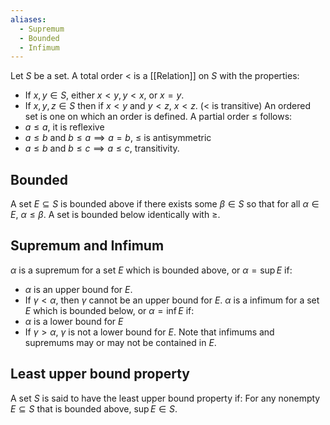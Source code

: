 ```yaml
---
aliases:
  - Supremum
  - Bounded
  - Infimum
---
```

Let $S$ be a set. A total order $<$ is a [[Relation]] on $S$ with the properties:
- If $x,y\in S$, either $x<y,y<x$, or $x=y$.
- If $x,y,z\in S$ then if $x<y$ and $y<z$, $x<z$. ($<$ is transitive)
An ordered set is one on which an order is defined.
A partial order $\leq$ follows:
- $a\leq a$, it is reflexive
- $a\leq b$ and $b\leq a\implies a=b$, $\leq$ is antisymmetric
- $a\leq b$ and $b\leq c\implies a\leq c$, transitivity.  
## Bounded
A set $E\subseteq S$ is bounded above if there exists some $\beta \in S$ so that for all $\alpha \in E$, $\alpha\leq\beta$.
A set is bounded below identically with $\geq$.
## Supremum and Infimum
$\alpha$ is a supremum for a set $E$ which is bounded above, or $\alpha=\sup E$ if:
- $\alpha$ is an upper bound for $E$.
- If $\gamma<\alpha$, then $\gamma$ cannot be an upper bound for $E$.
$\alpha$ is a infimum for a set $E$ which is bounded below, or $\alpha=\inf E$ if:
- $\alpha$ is a lower bound for $E$
- If $\gamma>\alpha$, $\gamma$ is not a lower bound for $E$.
Note that infimums and supremums may or may not be contained in $E$.
## Least upper bound property
A set $S$ is said to have the least upper bound property if: For any nonempty $E\subseteq S$ that is bounded above, $\sup E\in S$.